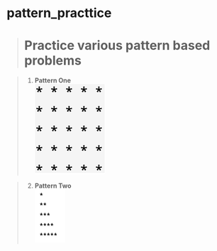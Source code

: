 
# pattern_practtice

> # Practice various pattern based problems

> 1. **Pattern One**  
>    ![Pattern1 Image](/assets/images/pattern1.png "Pattern 1")

> 2. **Pattern Two**  
>    ![Pattern2 Image](/assets/images/pattern2.png "Pattern 2")  
